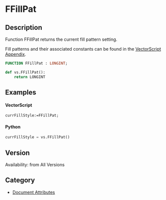 # FFillPat

## Description
Function FFillPat returns the current fill pattern setting.

Fill patterns and their associated constants can be found in the [VectorScript Appendix](../Appendix/pages/Appendix%20E%20-%20Miscellaneous%20Selectors.md#fill-patterns).

```pascal
FUNCTION FFillPat : LONGINT;
```

```python
def vs.FFillPat():
    return LONGINT
```

## Examples
#### VectorScript ####
```pascal
currFillStyle:=FFillPat;
```
#### Python ####
```python
currFillStyle = vs.FFillPat()
```

## Version
Availability: from All Versions

## Category
* [Document Attributes](../Categories/Document%20Attributes.md)
